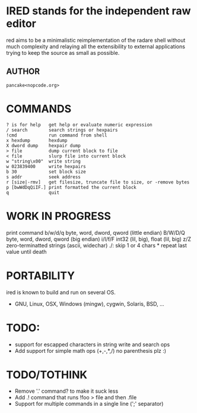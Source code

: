 IRED stands for the independent raw editor
==========================================

red aims to be a minimalistic reimplementation of the radare shell
without much complexity and relaying all the extensibility to external
applications trying to keep the source as small as possible.

AUTHOR
------
	pancake<nopcode.org>

COMMANDS
========

	? is for help   get help or evaluate numeric expression
	/ search        search strings or hexpairs
	!cmd            run command from shell
	x hexdump       hexdump
	X dword dump    hexpair dump
	> file          dump current block to file
	< file          slurp file into current block
	w "string\x00"  write string
	w 023839400     write hexpairs
	b 30            set block size
	s addr          seek address
	r [size|-rmv]   get filesize, truncate file to size, or -remove bytes
	p [bwWdDqQiIF.] print formatted the current block
	q               quit


WORK IN PROGRESS
================
print command
	b/w/d/q   byte, word, dword, qword (little endian)
	B/W/D/Q   byte, word, dword, qword (big endian)
	i/I/f/F   int32 (lil, big), float (lil, big)
	z/Z       zero-terminatted strings (ascii, widechar)
	./:       skip 1 or 4 chars
	*         repeat last value until death

PORTABILITY
===========
ired is known to build and run on several OS.
- GNU, Linux, OSX, Windows (mingw), cygwin, Solaris, BSD, ...

TODO:
=====
- support for escapped characters in string write and search ops
- Add support for simple math ops (+,-,*,/) no parenthesis plz :)

TODO/TOTHINK
============
- Remove '.' command? to make it suck less
- Add .! command that runs !foo > file and then .file
- Support for multiple commands in a single line (';' separator)

